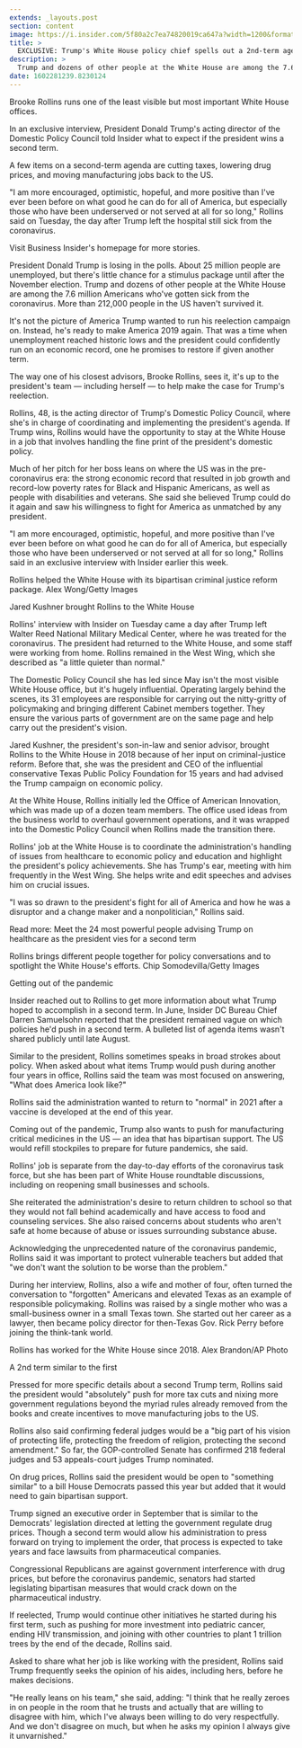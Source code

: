```yaml
--- 
extends: _layouts.post 
section: content 
image: https://i.insider.com/5f80a2c7ea74820019ca647a?width=1200&format=jpeg 
title: > 
  EXCLUSIVE: Trump's White House policy chief spells out a 2nd-term agenda, including what would happen to taxes, drug prices, and manufacturing jobs 
description: > 
  Trump and dozens of other people at the White House are among the 7.6 million Americans who've gotten sick from the coronavirus.It's not the picture of America Trump wanted to run his reelection campaign on.The Domestic Policy Council she has led since May isn't the most visible White House office, but it's hugely influential.At the White House, Rollins initially led the Office of American Innovation, which was made up of a dozen team members.Rollins' job at the White House is to coordinate the administration's handling of issues from healthcare to economic policy and education and highlight the president's policy achievements. 
date: 1602281239.8230124 
--- 
```

Brooke Rollins runs one of the least visible but most important White House offices.

In an exclusive interview, President Donald Trump's acting director of the Domestic Policy Council told Insider what to expect if the president wins a second term.

A few items on a second-term agenda are cutting taxes, lowering drug prices, and moving manufacturing jobs back to the US.

"I am more encouraged, optimistic, hopeful, and more positive than I've ever been before on what good he can do for all of America, but especially those who have been underserved or not served at all for so long," Rollins said on Tuesday, the day after Trump left the hospital still sick from the coronavirus.

Visit Business Insider's homepage for more stories.

President Donald Trump is losing in the polls. About 25 million people are unemployed, but there's little chance for a stimulus package until after the November election. Trump and dozens of other people at the White House are among the 7.6 million Americans who've gotten sick from the coronavirus. More than 212,000 people in the US haven't survived it.

It's not the picture of America Trump wanted to run his reelection campaign on. Instead, he's ready to make America 2019 again. That was a time when unemployment reached historic lows and the president could confidently run on an economic record, one he promises to restore if given another term.

The way one of his closest advisors, Brooke Rollins, sees it, it's up to the president's team — including herself — to help make the case for Trump's reelection.

Rollins, 48, is the acting director of Trump's Domestic Policy Council, where she's in charge of coordinating and implementing the president's agenda. If Trump wins, Rollins would have the opportunity to stay at the White House in a job that involves handling the fine print of the president's domestic policy.

Much of her pitch for her boss leans on where the US was in the pre-coronavirus era: the strong economic record that resulted in job growth and record-low poverty rates for Black and Hispanic Americans, as well as people with disabilities and veterans. She said she believed Trump could do it again and saw his willingness to fight for America as unmatched by any president.

"I am more encouraged, optimistic, hopeful, and more positive than I've ever been before on what good he can do for all of America, but especially those who have been underserved or not served at all for so long," Rollins said in an exclusive interview with Insider earlier this week.

Rollins helped the White House with its bipartisan criminal justice reform package. Alex Wong/Getty Images

Jared Kushner brought Rollins to the White House

Rollins' interview with Insider on Tuesday came a day after Trump left Walter Reed National Military Medical Center, where he was treated for the coronavirus. The president had returned to the White House, and some staff were working from home. Rollins remained in the West Wing, which she described as "a little quieter than normal."

The Domestic Policy Council she has led since May isn't the most visible White House office, but it's hugely influential. Operating largely behind the scenes, its 31 employees are responsible for carrying out the nitty-gritty of policymaking and bringing different Cabinet members together. They ensure the various parts of government are on the same page and help carry out the president's vision.

Jared Kushner, the president's son-in-law and senior advisor, brought Rollins to the White House in 2018 because of her input on criminal-justice reform. Before that, she was the president and CEO of the influential conservative Texas Public Policy Foundation for 15 years and had advised the Trump campaign on economic policy.

At the White House, Rollins initially led the Office of American Innovation, which was made up of a dozen team members. The office used ideas from the business world to overhaul government operations, and it was wrapped into the Domestic Policy Council when Rollins made the transition there.

Rollins' job at the White House is to coordinate the administration's handling of issues from healthcare to economic policy and education and highlight the president's policy achievements. She has Trump's ear, meeting with him frequently in the West Wing. She helps write and edit speeches and advises him on crucial issues.

"I was so drawn to the president's fight for all of America and how he was a disruptor and a change maker and a nonpolitician," Rollins said.

Read more: Meet the 24 most powerful people advising Trump on healthcare as the president vies for a second term

Rollins brings different people together for policy conversations and to spotlight the White House's efforts. Chip Somodevilla/Getty Images

Getting out of the pandemic

Insider reached out to Rollins to get more information about what Trump hoped to accomplish in a second term. In June, Insider DC Bureau Chief Darren Samuelsohn reported that the president remained vague on which policies he'd push in a second term. A bulleted list of agenda items wasn't shared publicly until late August.

Similar to the president, Rollins sometimes speaks in broad strokes about policy. When asked about what items Trump would push during another four years in office, Rollins said the team was most focused on answering, "What does America look like?"

Rollins said the administration wanted to return to "normal" in 2021 after a vaccine is developed at the end of this year.

Coming out of the pandemic, Trump also wants to push for manufacturing critical medicines in the US — an idea that has bipartisan support. The US would refill stockpiles to prepare for future pandemics, she said.

Rollins' job is separate from the day-to-day efforts of the coronavirus task force, but she has been part of White House roundtable discussions, including on reopening small businesses and schools.

She reiterated the administration's desire to return children to school so that they would not fall behind academically and have access to food and counseling services. She also raised concerns about students who aren't safe at home because of abuse or issues surrounding substance abuse.

Acknowledging the unprecedented nature of the coronavirus pandemic, Rollins said it was important to protect vulnerable teachers but added that "we don't want the solution to be worse than the problem."



During her interview, Rollins, also a wife and mother of four, often turned the conversation to "forgotten" Americans and elevated Texas as an example of responsible policymaking. Rollins was raised by a single mother who was a small-business owner in a small Texas town. She started out her career as a lawyer, then became policy director for then-Texas Gov. Rick Perry before joining the think-tank world.

Rollins has worked for the White House since 2018. Alex Brandon/AP Photo

A 2nd term similar to the first

Pressed for more specific details about a second Trump term, Rollins said the president would "absolutely" push for more tax cuts and nixing more government regulations beyond the myriad rules already removed from the books and create incentives to move manufacturing jobs to the US.

Rollins also said confirming federal judges would be a "big part of his vision of protecting life, protecting the freedom of religion, protecting the second amendment." So far, the GOP-controlled Senate has confirmed 218 federal judges and 53 appeals-court judges Trump nominated.

On drug prices, Rollins said the president would be open to "something similar" to a bill House Democrats passed this year but added that it would need to gain bipartisan support.

Trump signed an executive order in September that is similar to the Democrats' legislation directed at letting the government regulate drug prices. Though a second term would allow his administration to press forward on trying to implement the order, that process is expected to take years and face lawsuits from pharmaceutical companies.

Congressional Republicans are against government interference with drug prices, but before the coronavirus pandemic, senators had started legislating bipartisan measures that would crack down on the pharmaceutical industry.

If reelected, Trump would continue other initiatives he started during his first term, such as pushing for more investment into pediatric cancer, ending HIV transmission, and joining with other countries to plant 1 trillion trees by the end of the decade, Rollins said.

Asked to share what her job is like working with the president, Rollins said Trump frequently seeks the opinion of his aides, including hers, before he makes decisions.

"He really leans on his team," she said, adding: "I think that he really zeroes in on people in the room that he trusts and actually that are willing to disagree with him, which I've always been willing to do very respectfully. And we don't disagree on much, but when he asks my opinion I always give it unvarnished."